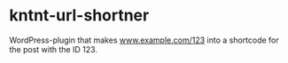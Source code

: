 # kntnt-url-shortner
WordPress-plugin that makes www.example.com/123 into a shortcode for the post with the ID 123.
